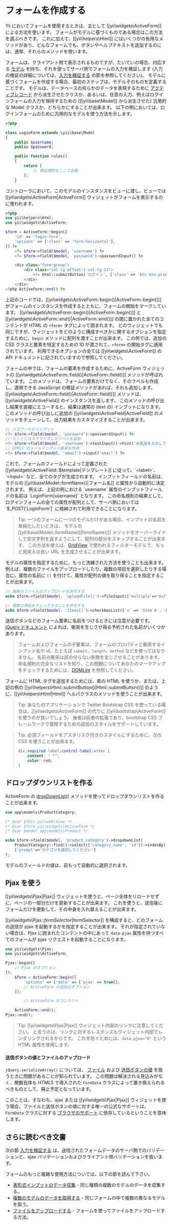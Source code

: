 フォームを作成する
==================

Yii においてフォームを使用するときは、主として [[yii\widgets\ActiveForm]] による方法を使います。
フォームがモデルに基づくものである場合はこの方法を選ぶべきです。
これに加えて、[[yii\helpers\Html]] にはいくつかの有用なメソッドがあり、どんなフォームでも、ボタンやヘルプテキストを追加するのには、通常、それらのメソッドを使います。

フォームは、クライアント側で表示されるものですが、たいていの場合、対応する [モデル](structure-models.md) を持ち、それを使ってサーバ側でフォームの入力を検証します
(入力の検証の詳細については、[入力を検証する](input-validation.md) の節を参照してください)。
モデルに基づくフォームを作成する場合、最初のステップは、モデルそのものを定義することです。
モデルは、データベースの何らかのデータを表現するために [アクティブレコード](db-active-record.md) から派生させたクラスか、あるいは、任意の入力、例えばログインフォームの入力を保持するための ([[yii\base\Model]] から派生させた) 汎用的な Model クラスか、どちらかにすることが出来ます。
以下の例においては、ログインフォームのために汎用的なモデルを使う方法を示します。

```php
<?php

class LoginForm extends \yii\base\Model
{
    public $username;
    public $password;

    public function rules()
    {
        return [
            // 検証規則をここで定義
        ];
    }

```

コントローラにおいて、このモデルのインスタンスをビューに渡し、ビューでは [[yii\widgets\ActiveForm|ActiveForm]] ウィジェットがフォームを表示するのに使われます。

```php
<?php
use yii\helpers\Html;
use yii\widgets\ActiveForm;

$form = ActiveForm::begin([
    'id' => 'login-form',
    'options' => ['class' => 'form-horizontal'],
]) ?>
    <?= $form->field($model, 'username') ?>
    <?= $form->field($model, 'password')->passwordInput() ?>

    <div class="form-group">
        <div class="col-lg-offset-1 col-lg-11">
            <?= Html::submitButton('ログイン', ['class' => 'btn btn-primary']) ?>
        </div>
    </div>
<?php ActiveForm::end() ?>
```

上記のコードでは、[[yii\widgets\ActiveForm::begin()|ActiveForm::begin()]] がフォームのインスタンスを作成するとともに、フォームの開始をマークしています。
[[yii\widgets\ActiveForm::begin()|ActiveForm::begin()]] と [[yii\widgets\ActiveForm::end()|ActiveForm::end()]] の間に置かれた全てのコンテントが HTML の `<form>` タグによって囲まれます。
どのウィジェットでも同じですが、ウィジェットをどのように構成すべきかに関するオプションを指定するために、`begin` メソッドに配列を渡すことが出来ます。
この例では、追加の CSS クラスと要素を特定するための ID が渡されて、`<form>` の開始タグに適用されています。
利用できるオプションの全ては [[yii\widgets\ActiveForm]] の API ドキュメントに記されていますので参照してください。

フォームの中では、フォームの要素を作成するために、ActiveForm ウィジェットの [[yii\widgets\ActiveForm::field()|ActiveForm::field()]] メソッドが呼ばれています。
このメソッドは、フォームの要素だけでなく、そのラベルも作成し、適用できる JavaScript の検証メソッドがあれば、それも追加します。
[[yii\widgets\ActiveForm::field()|ActiveForm::field()]] メソッドは、[[yii\widgets\ActiveField]] のインスタンスを返します。
このメソッドの呼び出し結果を直接にエコーすると、結果は通常の (text の) インプットになります。
このメソッドの呼び出しに追加の [[yii\widgets\ActiveField|ActiveField]] のメソッドをチェーンして、出力結果をカスタマイズすることが出来ます。

```php
// パスワードのインプット
<?= $form->field($model, 'password')->passwordInput() ?>
// ヒントとカスタマイズしたラベルを追加
<?= $form->field($model, 'username')->textInput()->hint('お名前を入力してください')->label('お名前') ?>
// HTML5 のメールインプット要素を作成
<?= $form->field($model, 'email')->input('email') ?>
```

これで、フォームのフィールドによって定義された [[yii\widgets\ActiveField::$template|テンプレート]] に従って、`<label>`、`<input>` など、全てのタグが生成されます。
インプットフィールドの名前は、モデルの [[yii\base\Model::formName()|フォーム名]] と属性から自動的に決定されます。
例えば、上記の例における `username` 属性のインプットフィールドの名前は `LoginForm[username]` となります。
この命名規則の結果として、ログインフォームの全ての属性が配列として、サーバ側においては `$_POST['LoginForm']` に格納されて利用できることになります。

> Tip: 一つのフォームに一つのモデルだけがある場合、インプットの名前を単純化したいときは、
> モデルの [[yii\base\Model::formName()|formName()]] メソッドをオーバーライドして空文字列を返すようにして、配列の部分をスキップすることが出来ます。
> この方法を使えば、[GridView](output-data-widgets.md#grid-view) で使われるフィルターモデルで、もっと見栄えの良い URL を生成させることが出来ます。

モデルの属性を指定するために、もっと洗練された方法を使うことも出来ます。
例えば、複数のファイルをアップロードしたり、複数の項目を選択したりする場合に、属性の名前に `[]` を付けて、属性が配列の値を取り得ることを指定することが出来ます。

```php
// 複数のファイルのアップロードを許可する
echo $form->field($model, 'uploadFile[]')->fileInput(['multiple'=>'multiple']);

// 複数の項目をチェックすることを許可する
echo $form->field($model, 'items[]')->checkboxList(['a' => 'Item A', 'b' => 'Item B', 'c' => 'Item C']);
```

送信ボタンなどのフォーム要素に名前をつけるときには注意が必要です。
[jQuery ドキュメント](https://api.jquery.com/submit/) によれば、衝突を生じさせ得る予約された名前がいくつかあります。

> フォームおよびフォームの子要素は、フォームのプロパティと衝突するインプット名や id、たとえば `submit`、`length`、`method` などを使ってはなりません。
> 名前の衝突は訳の分らない失敗を生じさせることがあります。
> 命名規則の完全なリストを知り、この問題についてあなたのマークアップをチェックするためには、[DOMLint](http://kangax.github.io/domlint/) を参照してください。

フォームに HTML タグを追加するためには、素の HTML を使うか、または、上記の例の [[yii\helpers\Html::submitButton()|Html::submitButton()]] のように、[[yii\helpers\Html|Html]] ヘルパクラスのメソッドを使うことが出来ます。

> Tip: あなたのアプリケーションで Twitter Bootstrap CSS を使っている場合は、[[yii\widgets\ActiveForm]] の代りに [[yii\bootstrap\ActiveForm]] を使うのが良いでしょう。
> 後者は前者の拡張であり、bootstrap CSS フレームワークで使用するための追加のスタイルをサポートしています。

> Tip: 必須フィールドをアスタリスク付きのスタイルにするために、次の CSS を使うことが出来ます。
>
> ```css
> div.required label.control-label:after {
>     content: " *";
>     color: red;
> }
> ```

ドロップダウンリストを作る <span id="creating-activeform-dropdownlist"></span>
--------------------------

ActiveForm の [dropDownList()](http://www.yiiframework.com/doc-2.0/yii-widgets-activefield.html#dropDownList()-detail)
メソッドを使ってドロップダウンリストを作ることが出来ます。

```php
use app\models\ProductCategory;

/* @var $this yii\web\View */
/* @var $form yii\widgets\ActiveForm */
/* @var $model app\models\Product */

echo $form->field($model, 'product_category')->dropdownList(
    ProductCategory::find()->select(['category_name', 'id'])->indexBy('id')->column(),
    ['prompt'=>'カテゴリを選択してください']
);
```

モデルのフィールドの値は、前もって自動的に選択されます。


Pjax を使う <span id="working-with-pjax"></span>
-----------

[[yii\widgets\Pjax|Pjax]] ウィジェットを使うと、ページ全体をリロードせずに、ページの一部分だけを更新することが出来ます。
これを使うと、送信後にフォームだけを更新して、その中身を入れ替えることが出来ます。

[[yii\widgets\Pjax::$formSelector|$formSelector]] を構成すると、どのフォームの送信が pjax を起動するかを指定することが出来ます。
それが指定されていない場合は、Pjax に囲まれたコンテントの中にあって `data-pjax` 属性を持つすべてのフォームが pjax リクエストを起動することになります。

```php
use yii\widgets\Pjax;
use yii\widgets\ActiveForm;

Pjax::begin([
    // Pjax のオプション
]);
    $form = ActiveForm::begin([
        'options' => ['data' => ['pjax' => true]],
        // ActiveForm の追加のオプション
    ]);

        // ActiveForm のコンテント

    ActiveForm::end();
Pjax::end();
```
> Tip: [[yii\widgets\Pjax|Pjax]] ウィジェット内部のリンクに注意してください。
> と言うのは、リンクに対するレスポンスもウィジェット内部でレンダリングされるからです。
> これを防ぐためには、`data-pjax="0"` という HTML 属性を使用します。

#### 送信ボタンの値とファイルのアップロード

`jQuery.serializeArray()` については、
[ファイル](https://github.com/jquery/jquery/issues/2321) および
[送信ボタンの値](https://github.com/jquery/jquery/issues/2321)
を扱うときに問題があることが知られています。
この問題は解決される見込みがなく、関数自体も HTML5 で導入された `FormData` クラスによって置き換えられるべきものとして、廃止予定となっています。

このことは、すなわち、ajax または [[yii\widgets\Pjax|Pjax]] ウィジェットを使う場合、ファイルと送信ボタンの値に対する唯一の公式なサポートは、
`FormData` クラスに対する [ブラウザのサポート](https://developer.mozilla.org/en-US/docs/Web/API/FormData#Browser_compatibility) に依存しているということを意味します。


さらに読むべき文書 <span id="further-reading"></span>
------------------

次の節 [入力を検証する](input-validation.md) は、送信されたフォームデータのサーバ側でのバリデーションと、ajax バリデーションおよびクライアント側バリデーションを扱います。

フォームのもっと複雑な使用方法については、以下の節を読んで下さい。

- [表形式インプットのデータ収集](input-tabular-input.md) - 同じ種類の複数のモデルのデータを収集する。
- [複数のモデルのデータを取得する](input-multiple-models.md) - 同じフォームの中で複数の異なるモデルを扱う。
- [ファイルをアップロードする](input-file-upload.md) - フォームを使ってファイルをアップロードする方法。
